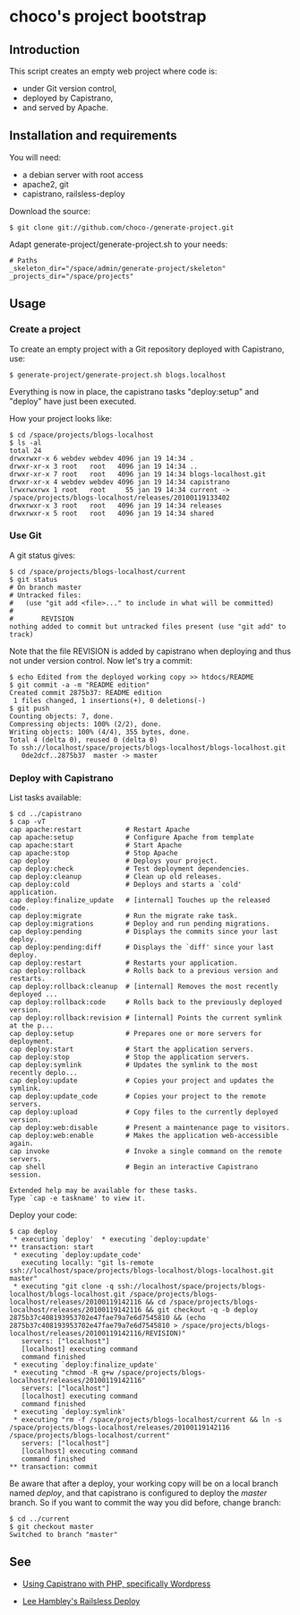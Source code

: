 # choco's project bootstrap

## Introduction

This script creates an empty web project where code is:

* under Git version control, 
* deployed by Capistrano,
* and served by Apache.

## Installation and requirements

You will need:

* a debian server with root access
* apache2, git
* capistrano, railsless-deploy

Download the source:

    $ git clone git://github.com/choco-/generate-project.git

Adapt generate-project/generate-project.sh to your needs:

    # Paths
    _skeleton_dir="/space/admin/generate-project/skeleton"
    _projects_dir="/space/projects"

## Usage

### Create a project  

To create an empty project with a Git repository deployed with Capistrano, use: 

    $ generate-project/generate-project.sh blogs.localhost

Everything is now in place, the capistrano tasks "deploy:setup" and "deploy"
have just been executed. 

How your project looks like:

    $ cd /space/projects/blogs-localhost
    $ ls -al
    total 24
    drwxrwxr-x 6 webdev webdev 4096 jan 19 14:34 .
    drwxr-xr-x 3 root   root   4096 jan 19 14:34 ..
    drwxr-xr-x 7 root   root   4096 jan 19 14:34 blogs-localhost.git
    drwxr-xr-x 4 webdev webdev 4096 jan 19 14:34 capistrano
    lrwxrwxrwx 1 root   root     55 jan 19 14:34 current -> /space/projects/blogs-localhost/releases/20100119133402
    drwxrwxr-x 3 root   root   4096 jan 19 14:34 releases
    drwxrwxr-x 5 root   root   4096 jan 19 14:34 shared

### Use Git

A git status gives:

    $ cd /space/projects/blogs-localhost/current
    $ git status
    # On branch master
    # Untracked files:
    #   (use "git add <file>..." to include in what will be committed)
    #
    #       REVISION
    nothing added to commit but untracked files present (use "git add" to track)

Note that the file REVISION is added by capistrano when deploying and thus not under version control. 
Now let's try a commit:

    $ echo Edited from the deployed working copy >> htdocs/README
    $ git commit -a -m "README edition"
    Created commit 2875b37: README edition
     1 files changed, 1 insertions(+), 0 deletions(-)
    $ git push
    Counting objects: 7, done.
    Compressing objects: 100% (2/2), done.
    Writing objects: 100% (4/4), 355 bytes, done.
    Total 4 (delta 0), reused 0 (delta 0)
    To ssh://localhost/space/projects/blogs-localhost/blogs-localhost.git
       0de2dcf..2875b37  master -> master

### Deploy with Capistrano

List tasks available:

    $ cd ../capistrano
    $ cap -vT
    cap apache:restart           # Restart Apache
    cap apache:setup             # Configure Apache from template
    cap apache:start             # Start Apache
    cap apache:stop              # Stop Apache
    cap deploy                   # Deploys your project.
    cap deploy:check             # Test deployment dependencies.
    cap deploy:cleanup           # Clean up old releases.
    cap deploy:cold              # Deploys and starts a `cold' application.
    cap deploy:finalize_update   # [internal] Touches up the released code.
    cap deploy:migrate           # Run the migrate rake task.
    cap deploy:migrations        # Deploy and run pending migrations.
    cap deploy:pending           # Displays the commits since your last deploy.
    cap deploy:pending:diff      # Displays the `diff' since your last deploy.
    cap deploy:restart           # Restarts your application.
    cap deploy:rollback          # Rolls back to a previous version and restarts.
    cap deploy:rollback:cleanup  # [internal] Removes the most recently deployed ...
    cap deploy:rollback:code     # Rolls back to the previously deployed version.
    cap deploy:rollback:revision # [internal] Points the current symlink at the p...
    cap deploy:setup             # Prepares one or more servers for deployment.
    cap deploy:start             # Start the application servers.
    cap deploy:stop              # Stop the application servers.
    cap deploy:symlink           # Updates the symlink to the most recently deplo...
    cap deploy:update            # Copies your project and updates the symlink.
    cap deploy:update_code       # Copies your project to the remote servers.
    cap deploy:upload            # Copy files to the currently deployed version.
    cap deploy:web:disable       # Present a maintenance page to visitors.
    cap deploy:web:enable        # Makes the application web-accessible again.
    cap invoke                   # Invoke a single command on the remote servers.
    cap shell                    # Begin an interactive Capistrano session.

    Extended help may be available for these tasks.
    Type `cap -e taskname' to view it.

Deploy your code:

    $ cap deploy
     * executing `deploy'  * executing `deploy:update'
    ** transaction: start
     * executing `deploy:update_code'
       executing locally: "git ls-remote ssh://localhost/space/projects/blogs-localhost/blogs-localhost.git master"
     * executing "git clone -q ssh://localhost/space/projects/blogs-localhost/blogs-localhost.git /space/projects/blogs-localhost/releases/20100119142116 && cd /space/projects/blogs-localhost/releases/20100119142116 && git checkout -q -b deploy 2875b37c408193953702e47fae79a7e6d7545810 && (echo 2875b37c408193953702e47fae79a7e6d7545810 > /space/projects/blogs-localhost/releases/20100119142116/REVISION)"
       servers: ["localhost"]
       [localhost] executing command
       command finished
     * executing `deploy:finalize_update'
     * executing "chmod -R g+w /space/projects/blogs-localhost/releases/20100119142116"
       servers: ["localhost"]
       [localhost] executing command
       command finished
     * executing `deploy:symlink'
     * executing "rm -f /space/projects/blogs-localhost/current && ln -s /space/projects/blogs-localhost/releases/20100119142116 /space/projects/blogs-localhost/current"
       servers: ["localhost"]
       [localhost] executing command
       command finished
    ** transaction: commit

Be aware that after a deploy, your working copy will be on a local branch named *deploy*, 
and that capistrano is configured to deploy the *master* branch. So if you want to 
commit the way you did before, change branch:

    $ cd ../current
    $ git checkout master
    Switched to branch "master"

## See

* [Using Capistrano with PHP, specifically Wordpress][link1]
* [Lee Hambley's Railsless Deploy][link2]

  [link1]: http://madebymany.co.uk/using-capistrano-with-php-specifically-wordpress-0087
  [link2]: http://github.com/leehambley/railsless-deploy
  
